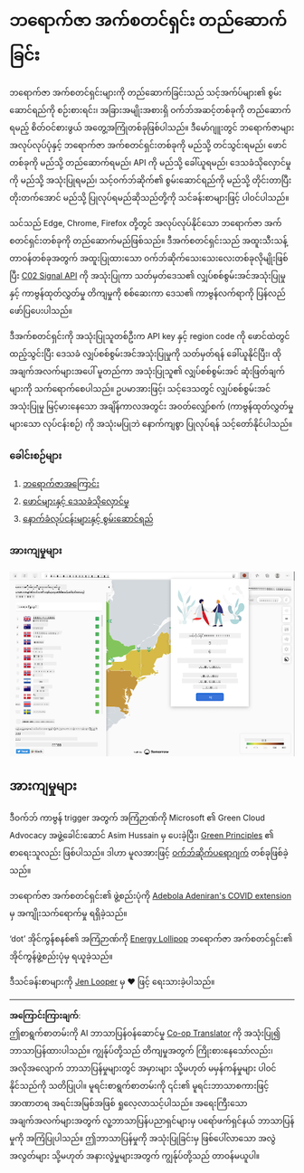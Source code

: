 <!--
CO_OP_TRANSLATOR_METADATA:
{
  "original_hash": "b121a279a6ab39878491f3e572673515",
  "translation_date": "2025-08-27T22:09:21+00:00",
  "source_file": "5-browser-extension/README.md",
  "language_code": "my"
}
-->
# ဘရောက်ဇာ အက်စတင်ရှင်း တည်ဆောက်ခြင်း

ဘရောက်ဇာ အက်စတင်ရှင်းများကို တည်ဆောက်ခြင်းသည် သင့်အက်ပ်များ၏ စွမ်းဆောင်ရည်ကို စဉ်းစားရင်း၊ အခြားအမျိုးအစားရှိ ဝက်ဘ်အဆင့်တစ်ခုကို တည်ဆောက်ရမည့် စိတ်ဝင်စားဖွယ် အတွေ့အကြုံတစ်ခုဖြစ်ပါသည်။ ဒီမော်ဂျူးတွင် ဘရောက်ဇာများအလုပ်လုပ်ပုံနှင့် ဘရောက်ဇာ အက်စတင်ရှင်းတစ်ခုကို မည်သို့ တင်သွင်းရမည်၊ ဖောင်တစ်ခုကို မည်သို့ တည်ဆောက်ရမည်၊ API ကို မည်သို့ ခေါ်ယူရမည်၊ ဒေသခံသိုလှောင်မှုကို မည်သို့ အသုံးပြုရမည်၊ သင့်ဝက်ဘ်ဆိုက်၏ စွမ်းဆောင်ရည်ကို မည်သို့ တိုင်းတာပြီး တိုးတက်အောင် မည်သို့ ပြုလုပ်ရမည်ဆိုသည်တို့ကို သင်ခန်းစာများဖြင့် ပါဝင်ပါသည်။

သင်သည် Edge, Chrome, Firefox တို့တွင် အလုပ်လုပ်နိုင်သော ဘရောက်ဇာ အက်စတင်ရှင်းတစ်ခုကို တည်ဆောက်မည်ဖြစ်သည်။ ဒီအက်စတင်ရှင်းသည် အထူးသီးသန့် တာဝန်တစ်ခုအတွက် အထူးပြုထားသော ဝက်ဘ်ဆိုက်သေးသေးလေးတစ်ခုလိုမျိုးဖြစ်ပြီး [C02 Signal API](https://www.co2signal.com) ကို အသုံးပြုကာ သတ်မှတ်ဒေသ၏ လျှပ်စစ်စွမ်းအင်အသုံးပြုမှုနှင့် ကာဗွန်ထုတ်လွှတ်မှု တိကျမှုကို စစ်ဆေးကာ ဒေသ၏ ကာဗွန်လက်ရာကို ပြန်လည်ဖော်ပြပေးပါသည်။

ဒီအက်စတင်ရှင်းကို အသုံးပြုသူတစ်ဦးက API key နှင့် region code ကို ဖောင်ထဲတွင် ထည့်သွင်းပြီး ဒေသခံ လျှပ်စစ်စွမ်းအင်အသုံးပြုမှုကို သတ်မှတ်ရန် ခေါ်ယူနိုင်ပြီး၊ ထိုအချက်အလက်များအပေါ် မူတည်ကာ အသုံးပြုသူ၏ လျှပ်စစ်စွမ်းအင် ဆုံးဖြတ်ချက်များကို သက်ရောက်စေပါသည်။ ဥပမာအားဖြင့်၊ သင့်ဒေသတွင် လျှပ်စစ်စွမ်းအင်အသုံးပြုမှု မြင့်မားနေသော အချိန်ကာလအတွင်း အဝတ်လျှော်စက် (ကာဗွန်ထုတ်လွှတ်မှုများသော လုပ်ငန်းစဉ်) ကို အသုံးမပြုဘဲ နောက်ကျစွာ ပြုလုပ်ရန် သင့်တော်နိုင်ပါသည်။

### ခေါင်းစဉ်များ

1. [ဘရောက်ဇာအကြောင်း](1-about-browsers/README.md)
2. [ဖောင်များနှင့် ဒေသခံသိုလှောင်မှု](2-forms-browsers-local-storage/README.md)
3. [နောက်ခံလုပ်ငန်းများနှင့် စွမ်းဆောင်ရည်](3-background-tasks-and-performance/README.md)

### အားကျမှုများ

![အစိမ်းရောင် ဘရောက်ဇာ အက်စတင်ရှင်း](../../../translated_images/extension-screenshot.0e7f5bfa110e92e3875e1bc9405edd45a3d2e02963e48900adb91926a62a5807.my.png)

## အားကျမှုများ

ဒီဝက်ဘ် ကာဗွန် trigger အတွက် အကြံဉာဏ်ကို Microsoft ၏ Green Cloud Advocacy အဖွဲ့ခေါင်းဆောင် Asim Hussain မှ ပေးခဲ့ပြီး၊ [Green Principles](https://principles.green/) ၏ စာရေးသူလည်း ဖြစ်ပါသည်။ ဒါဟာ မူလအားဖြင့် [ဝက်ဘ်ဆိုက်ပရောဂျက်](https://github.com/jlooper/green) တစ်ခုဖြစ်ခဲ့သည်။

ဘရောက်ဇာ အက်စတင်ရှင်း၏ ဖွဲ့စည်းပုံကို [Adebola Adeniran's COVID extension](https://github.com/onedebos/covtension) မှ အကျိုးသက်ရောက်မှု ရရှိခဲ့သည်။

‘dot’ အိုင်ကွန်စနစ်၏ အကြံဉာဏ်ကို [Energy Lollipop](https://energylollipop.com/) ဘရောက်ဇာ အက်စတင်ရှင်း၏ အိုင်ကွန်ဖွဲ့စည်းပုံမှ ရယူခဲ့သည်။

ဒီသင်ခန်းစာများကို [Jen Looper](https://www.twitter.com/jenlooper) မှ ♥️ ဖြင့် ရေးသားခဲ့ပါသည်။

---

**အကြောင်းကြားချက်**:  
ဤစာရွက်စာတမ်းကို AI ဘာသာပြန်ဝန်ဆောင်မှု [Co-op Translator](https://github.com/Azure/co-op-translator) ကို အသုံးပြု၍ ဘာသာပြန်ထားပါသည်။ ကျွန်ုပ်တို့သည် တိကျမှုအတွက် ကြိုးစားနေသော်လည်း၊ အလိုအလျောက် ဘာသာပြန်မှုများတွင် အမှားများ သို့မဟုတ် မမှန်ကန်မှုများ ပါဝင်နိုင်သည်ကို သတိပြုပါ။ မူရင်းစာရွက်စာတမ်းကို ၎င်း၏ မူရင်းဘာသာစကားဖြင့် အာဏာတရ အရင်းအမြစ်အဖြစ် ရှုလေ့လာသင့်ပါသည်။ အရေးကြီးသော အချက်အလက်များအတွက် လူ့ဘာသာပြန်ပညာရှင်များမှ ပရော်ဖက်ရှင်နယ် ဘာသာပြန်မှုကို အကြံပြုပါသည်။ ဤဘာသာပြန်မှုကို အသုံးပြုခြင်းမှ ဖြစ်ပေါ်လာသော အလွဲအလွတ်များ သို့မဟုတ် အနားလွဲမှုများအတွက် ကျွန်ုပ်တို့သည် တာဝန်မယူပါ။